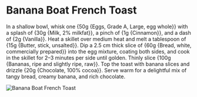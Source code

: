 # Banana Boat French Toast
  
In a shallow bowl, whisk one {50g {Eggs, Grade A, Large, egg whole}} with a splash of {30g {Milk, 2% milkfat}}, a pinch of {1g {Cinnamon}}, and a dash of {2g {Vanilla}}. Heat a skillet over medium heat and melt a tablespoon of {15g {Butter, stick, unsalted}}. Dip a 2.5 cm thick slice of {60g {Bread, white, commercially prepared}} into the egg mixture, coating both sides, and cook in the skillet for 2–3 minutes per side until golden. Thinly slice {100g {Bananas, ripe and slightly ripe, raw}}. Top the toast with banana slices and drizzle {20g  {Chocolate, 100% cocoa}}. Serve warm for a delightful mix of tangy bread, creamy banana, and rich chocolate.

![Banana Boat French Toast](../../MealPlanner/meals/images/banana_boat.jpg)